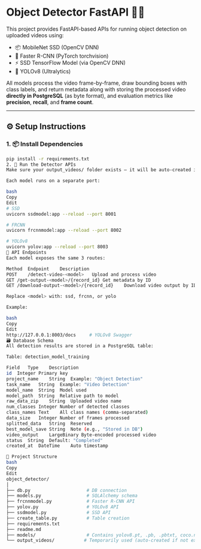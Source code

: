 # Object Detector FastAPI 🎯🎥

This project provides FastAPI-based APIs for running object detection on uploaded videos using:
- 📦 MobileNet SSD (OpenCV DNN)
- 🧠 Faster R-CNN (PyTorch torchvision)
- ⚡ SSD TensorFlow Model (via OpenCV DNN)
- 🧠 YOLOv8 (Ultralytics)

All models process the video frame-by-frame, draw bounding boxes with class labels, and return metadata along with storing the processed video **directly in PostgreSQL** (as byte format), and evaluation metrics like **precision**, **recall**, and **frame count**.

---

## ⚙️ Setup Instructions

### 1. 📦 Install Dependencies

```bash
pip install -r requirements.txt
2. 🚀 Run the Detector APIs
Make sure your output_videos/ folder exists — it will be auto-created if not.

Each model runs on a separate port:

bash
Copy
Edit
# SSD
uvicorn ssdmodel:app --reload --port 8001

# FRCNN
uvicorn frcnnmodel:app --reload --port 8002

# YOLOv8
uvicorn yolov:app --reload --port 8003
🧪 API Endpoints
Each model exposes the same 3 routes:

Method	Endpoint	Description
POST	/detect-video-<model>	Upload and process video
GET	/get-output-<model>/{record_id}	Get metadata by ID
GET	/download-output-<model>/{record_id}	Download video output by ID

Replace <model> with: ssd, frcnn, or yolo

Example:

bash
Copy
Edit
http://127.0.0.1:8003/docs     # YOLOv8 Swagger
🗃️ Database Schema
All detection results are stored in a PostgreSQL table:

Table: detection_model_training

Field	Type	Description
id	Integer	Primary key
project_name	String	Example: "Object Detection"
task_name	String	Example: "Video Detection"
model_name	String	Model used
model_path	String	Relative path to model
raw_data_zip	String	Uploaded video name
num_classes	Integer	Number of detected classes
class_names	Text	All class names (comma-separated)
data_size	Integer	Number of frames processed
splitted_data	String	Reserved
best_model_save	String	Note (e.g., "Stored in DB")
video_output	LargeBinary	Byte-encoded processed video
status	String	Default: "Completed"
created_at	DateTime	Auto timestamp

📁 Project Structure
bash
Copy
Edit
object_detector/
│
├── db.py                     # DB connection
├── models.py                 # SQLAlchemy schema
├── frcnnmodel.py             # Faster R-CNN API
├── yolov.py                  # YOLOv8 API
├── ssdmodel.py               # SSD API
├── create_table.py           # Table creation
├── requirements.txt
├── readme.md
├── models/                   # Contains yolov8.pt, .pb, .pbtxt, coco.names
└── output_videos/           # Temporarily used (auto-created if not exists)

